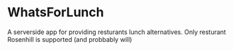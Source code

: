 # WhatsForLunch

A serverside app for providing resturants lunch alternatives.
Only resturant Rosenhill is supported (and probbably will)
